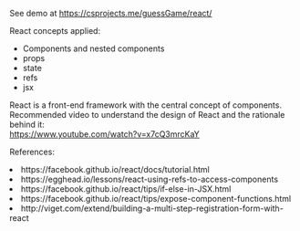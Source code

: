 See demo at https://csprojects.me/guessGame/react/

React concepts applied:
- Components and nested components
- props
- state
- refs
- jsx

React is a front-end framework with the central concept of components.
Recommended video to understand the design of React and the rationale behind it:
<br>
https://www.youtube.com/watch?v=x7cQ3mrcKaY

References:
<li>https://facebook.github.io/react/docs/tutorial.html</li>
<li>https://egghead.io/lessons/react-using-refs-to-access-components</li>
<li>https://facebook.github.io/react/tips/if-else-in-JSX.html</li>
<li>https://facebook.github.io/react/tips/expose-component-functions.html</li>
<li>http://viget.com/extend/building-a-multi-step-registration-form-with-react</li>
